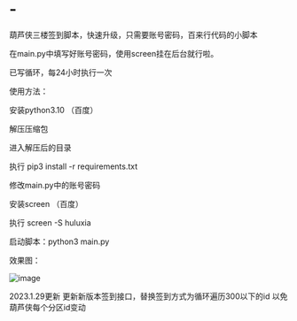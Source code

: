 # -
葫芦侠三楼签到脚本，快速升级，只需要账号密码，百来行代码的小脚本

在main.py中填写好账号密码，使用screen挂在后台就行啦。

已写循环，每24小时执行一次

使用方法：

安装python3.10 （百度）

解压压缩包

进入解压后的目录

执行 pip3 install -r requirements.txt

修改main.py中的账号密码

安装screen （百度）

执行 screen -S huluxia

启动脚本：python3 main.py

效果图：

![image](https://user-images.githubusercontent.com/83952182/178152075-829f693a-1362-4c52-aa30-498802b9d07a.png)

2023.1.29更新
更新新版本签到接口，替换签到方式为循环遍历300以下的id
以免葫芦侠每个分区id变动
